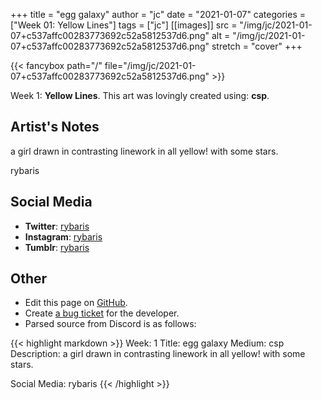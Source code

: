 +++
title =       "egg galaxy"
author =      "jc"
date =        "2021-01-07"
categories =  ["Week 01: Yellow Lines"]
tags =        ["jc"]
[[images]]
                      src = "/img/jc/2021-01-07+c537affc00283773692c52a5812537d6.png"
                      alt = "/img/jc/2021-01-07+c537affc00283773692c52a5812537d6.png"
                      stretch = "cover"
+++


{{< fancybox path="/" file="/img/jc/2021-01-07+c537affc00283773692c52a5812537d6.png" >}}


Week 1: **Yellow Lines**. This art was lovingly created using: **csp**.

## Artist's Notes

a girl drawn in contrasting linework in all yellow! with some stars. 

rybaris

## Social Media

- **Twitter**: [rybaris]()
- **Instagram**: [rybaris]()
- **Tumblr**: [rybaris]()


## Other

- Edit this page on [GitHub](https://github.com/teaminkling/web-refresh/edit/main/blog/content/blog/jc-week-1-c31f.md).
- Create [a bug ticket](https://github.com/teaminkling/web-refresh/issues/new?assignees=&labels=bug&template=problem-report.md&title=) for the developer.
- Parsed source from Discord is as follows:

{{< highlight markdown >}}
Week: 1
Title: egg galaxy
Medium: csp
Description: a girl drawn in contrasting linework in all yellow! with some stars. 

Social Media: rybaris
{{< /highlight >}}